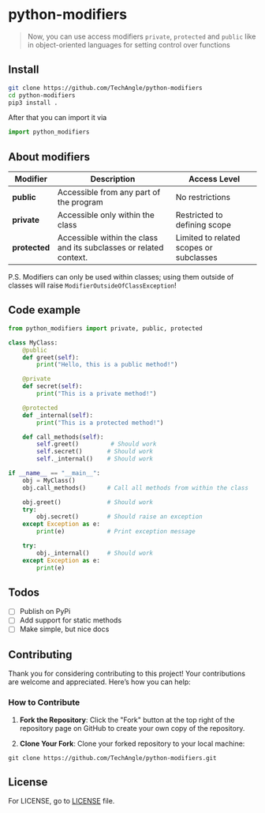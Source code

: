 # python-modifiers

<!-- Description -->
> Now, you can use access modifiers `private`, `protected` and `public` like in object-oriented languages for setting control over functions

## Install

```sh
git clone https://github.com/TechAngle/python-modifiers
cd python-modifiers
pip3 install .
```

After that you can import it via
```python
import python_modifiers
```

## About modifiers
<table>
    <thead>
        <tr>
            <th>Modifier</th>
            <th>Description</th>
            <th>Access Level</th>
        </tr>
    </thead>
    <tbody>
        <tr>
            <td><strong>public</strong></td>
            <td>Accessible from any part of the program</td>
            <td>No restrictions</td>
        </tr>
        <tr>
            <td><strong>private</strong></td>
            <td>Accessible only within the class</td>
            <td>Restricted to defining scope</td>
        </tr>
        <tr>
            <td><strong>protected</strong></td>
            <td>Accessible within the class and its subclasses or related context.</td>
            <td>Limited to related scopes or subclasses</td>
        </tr>
    </tbody>
</table>

P.S. Modifiers can only be used within classes; using  them outside of classes will raise `ModifierOutsideOfClassException`!

## Code example
```python
from python_modifiers import private, public, protected

class MyClass:
    @public
    def greet(self):
        print("Hello, this is a public method!")

    @private
    def secret(self):
        print("This is a private method!")

    @protected
    def _internal(self):
        print("This is a protected method!")

    def call_methods(self):
        self.greet()         # Should work
        self.secret()       # Should work
        self._internal()    # Should work

if __name__ == "__main__":
    obj = MyClass()
    obj.call_methods()      # Call all methods from within the class

    obj.greet()             # Should work
    try:
        obj.secret()        # Should raise an exception
    except Exception as e:
        print(e)            # Print exception message

    try:
        obj._internal()     # Should work
    except Exception as e:
        print(e)
```

## Todos

- [ ] Publish on PyPi
- [ ] Add support for static methods
- [ ] Make simple, but nice docs

## Contributing

Thank you for considering contributing to this project! Your contributions are welcome and appreciated. Here’s how you can help:

### How to Contribute

1. **Fork the Repository**: Click the "Fork" button at the top right of the repository page on GitHub to create your own copy of the repository.

2. **Clone Your Fork**: Clone your forked repository to your local machine:
```shell
git clone https://github.com/TechAngle/python-modifiers.git
```

## License

For LICENSE, go to [LICENSE](./LICENSE) file.
